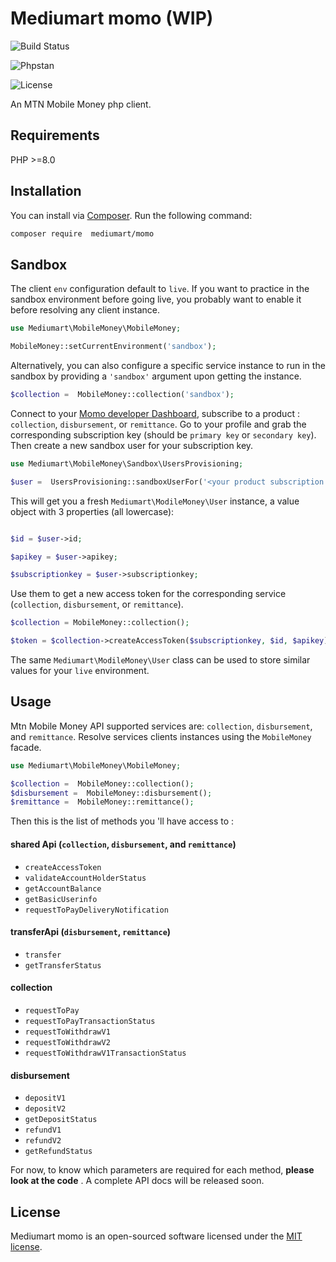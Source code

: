 # Mediumart momo (WIP)

![Build Status](https://github.com/mediumart/momo/actions/workflows/ci.yml/badge.svg)

![Phpstan](https://img.shields.io/badge/PHPStan-level%209-brightgreen.svg?style=flat)

![License](https://poser.pugx.org/stripe/stripe-php/license.svg)

An MTN Mobile Money php client.

## Requirements

PHP >=8.0

## Installation

You can install via [Composer](http://getcomposer.org/). Run the following command:

```bash
composer require  mediumart/momo
```

## Sandbox

The client `env` configuration default to `live`. If you want to practice in the sandbox environment before going live, you probably want to enable it before resolving any client instance.

```php
use Mediumart\MobileMoney\MobileMoney;

MobileMoney::setCurrentEnvironment('sandbox');
```

Alternatively, you can also configure a specific service instance to run in the sandbox by providing a `'sandbox'` argument upon getting the instance.

```php
$collection =  MobileMoney::collection('sandbox');
```

Connect to your [Momo developer Dashboard](https://momodeveloper.mtn.com/developer), subscribe to a product : `collection`, `disbursement`, or `remittance`. Go to your profile and grab the corresponding subscription key (should be `primary key` or `secondary key`).
Then create a new sandbox user for your subscription key.

```php
use Mediumart\MobileMoney\Sandbox\UsersProvisioning;

$user =  UsersProvisioning::sandboxUserFor('<your product subscription key>');
```

This will get you a fresh `Mediumart\ModileMoney\User` instance, a value object with 3 properties (all lowercase):

```php

$id = $user->id;

$apikey = $user->apikey;

$subscriptionkey = $user->subscriptionkey;
```

Use them to get a new access token for the corresponding service (`collection`, `disbursement`, or `remittance`).

```php
$collection = MobileMoney::collection();

$token = $collection->createAccessToken($subscriptionkey, $id, $apikey);
```

The same `Mediumart\ModileMoney\User` class can be used to store similar values for your `live` environment.

## Usage

Mtn Mobile Money API supported services are: `collection`, `disbursement`, and `remittance`.
Resolve services clients instances using the `MobileMoney` facade.

```php
use Mediumart\MobileMoney\MobileMoney;

$collection =  MobileMoney::collection();
$disbursement =  MobileMoney::disbursement();
$remittance =  MobileMoney::remittance();
```

Then this is the list of methods you 'll have access to :

#### shared Api (`collection`, `disbursement`, and `remittance`)

-   `createAccessToken`
-   `validateAccountHolderStatus`
-   `getAccountBalance`
-   `getBasicUserinfo`
-   `requestToPayDeliveryNotification`

#### transferApi (`disbursement`, `remittance`)

-   `transfer`
-   `getTransferStatus`

#### collection

-   `requestToPay`
-   `requestToPayTransactionStatus`
-   `requestToWithdrawV1`
-   `requestToWithdrawV2`
-   `requestToWithdrawV1TransactionStatus`

#### disbursement

-   `depositV1`
-   `depositV2`
-   `getDepositStatus`
-   `refundV1`
-   `refundV2`
-   `getRefundStatus`

For now, to know which parameters are required for each method, **please look at the code** . A complete API docs will be released soon.

## License

Mediumart momo is an open-sourced software licensed under the [MIT license](https://github.com/mediumart/momo/blob/master/LICENSE.txt).
